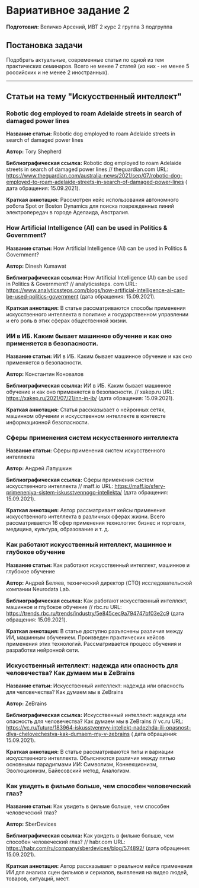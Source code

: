 # Вариативное задание 2

**Подготовил:** Величко Арсений, ИВТ 2 курс 2 группа 3 подгруппа

## Постановка задачи

Подобрать актуальные, современные статьи по одной из тем практических семинаров. Всего не менее 7 статей (из них - не
менее 5 российских и не менее 2 иностранных).

---

## Статьи на тему "Искусственный интеллект"

### Robotic dog employed to roam Adelaide streets in search of damaged power lines

**Название статьи:** Robotic dog employed to roam Adelaide streets in search of damaged power lines

**Автор:** Tory Shepherd

**Библиографическая ссылка:** Robotic dog employed to roam Adelaide streets in search of damaged power lines //
theguardian.com
URL: https://www.theguardian.com/australia-news/2021/sep/07/robotic-dog-employed-to-roam-adelaide-streets-in-search-of-damaged-power-lines (
дата обращения: 15.09.2021).

**Краткая аннотация:** Рассмотрен кейс использования автономного робота Spot от Boston Dynamics для поиска поврежденных
линий электропередач в городе Аделаида, Австралия.

### How Artificial Intelligence (AI) can be used in Politics & Government?

**Название статьи:** How Artificial Intelligence (AI) can be used in Politics & Government?

**Автор:** Dinesh Kumawat

**Библиографическая ссылка:** How Artificial Intelligence (AI) can be used in Politics & Government? // analyticssteps.
com URL: https://www.analyticssteps.com/blogs/how-artificial-intelligence-ai-can-be-used-politics-government (дата
обращения: 15.09.2021).

**Краткая аннотация:** В статье рассматриваются способы применения искусственного интеллекта в политике и государственном
управлении и его роль в этих сферах общественной жизни.

### ИИ в ИБ. Каким бывает машинное обучение и как оно применяется в безопасности.

**Название статьи:** ИИ в ИБ. Каким бывает машинное обучение и как оно применяется в безопасности.

**Автор:** Константин Коновалов

**Библиографическая ссылка:** ИИ в ИБ. Каким бывает машинное обучение и как оно применяется в безопасности. // xakep.ru
URL: https://xakep.ru/2021/07/21/nn-in-ib/ (дата обращения: 15.09.2021).

**Краткая аннотация:** Статья рассказывает о нейронных сетях, машинном обучении и искусственном интеллекте в контексте
информационной безопасности.

### Сферы применения систем искусственного интеллекта

**Название статьи:** Сферы применения систем искусственного интеллекта

**Автор:** Андрей Лапушкин

**Библиографическая ссылка:** Сферы применения систем искусственного интеллекта // maff.io URL:
https://maff.io/sfery-primeneniya-sistem-iskusstvennogo-intellekta/ (дата обращения: 15.09.2021).

**Краткая аннотация:** Автор рассматривает кейсы применения искусственного интеллекта в различных сферах жизни. Всего
рассматривается 16 сфер применения технологии: бизнес и торговля, медицина, культура, образование и т. д.

### Как работают искусственный интеллект, машинное и глубокое обучение

**Название статьи:** Как работают искусственный интеллект, машинное и глубокое обучение

**Автор:** Андрей Беляев, технический директор (CTO) исследовательской компании Neurodata Lab.

**Библиографическая ссылка:** Как работают искусственный интеллект, машинное и глубокое обучение // rbc.ru URL:
https://trends.rbc.ru/trends/industry/5e845cec9a794747bf03e2c9 (дата обращения: 15.09.2021).

**Краткая аннотация:** В статье доступно разъяснены различия между ИИ, машинным обучением. Произведен практических
кейсов применения этих технологий. Рассматривается процесс обучения и разработки нейронной сети.

### Искусственный интеллект: надежда или опасность для человечества? Как думаем мы в ZeBrains

**Название статьи:** Искусственный интеллект: надежда или опасность для человечества? Как думаем мы в ZeBrains

**Автор:** ZeBrains

**Библиографическая ссылка:** Искусственный интеллект: надежда или опасность для человечества? Как думаем мы в ZeBrains
// vc.ru
URL: https://vc.ru/future/183964-iskusstvennyy-intellekt-nadezhda-ili-opasnost-dlya-chelovechestva-kak-dumaem-my-v-zebrains (
дата обращения: 15.09.2021).

**Краткая аннотация:** В статье рассматриваются типы и вариации искусственного интеллекта. Объясняются различия между
пятью основными парадигмами ИИ: Символизм, Коннекционизм, Эволюционизм, Байесовский метод, Аналогизм.

### Как увидеть в фильме больше, чем способен человеческий глаз?

**Название статьи:** Как увидеть в фильме больше, чем способен человеческий глаз?

**Автор:** SberDevices

**Библиографическая ссылка:** Как увидеть в фильме больше, чем способен человеческий глаз? // habr.com URL:
https://habr.com/ru/company/sberdevices/blog/574892/ (дата обращения: 15.09.2021).

**Краткая аннотация:** Автор рассказывает о реальном кейсе применения ИИ для анализа сцен фильмов и сериалов, выявления
на видео людей, товаров, ситуаций, мест.
